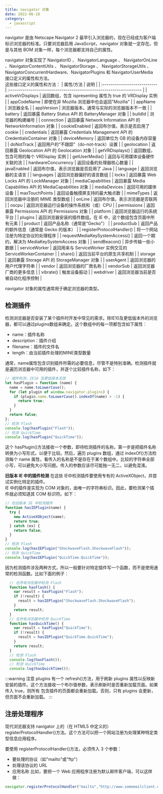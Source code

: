 ```yaml
---
title: navigator 对象
date: 2022-06-18
category:
  - javascript
---
```


navigator 是由 Netscape Navigator 2 最早引入浏览器的，现在已经成为客户端标识浏览器的标准。只要浏览器启用 JavaScript，navigator 对象就一定存在。但是与其他 BOM 对象一样，每个浏览器都支持自己的属性。

<!-- more -->

navigator 对象实现了 NavigatorID 、 NavigatorLanguage 、 NavigatorOnLine 、NavigatorContentUtils 、 NavigatorStorage 、 NavigatorStorageUtils 、 NavigatorConcurrentHardware、NavigatorPlugins 和 NavigatorUserMedia 接口定义的属性和方法。  
这些接口定义的属性和方法：
| 属性/方法                     | 说明                                                                  |
| :---------------------------- | :-------------------------------------------------------------------- |
| activeVrDisplays              | 返回数组，包含 ispresenting 属性为 true 的 VRDisplay 实例             |
| appCodeName                   | 即使在非 Mozilla 浏览器中也会返回"Mozilla"                            |
| appName                       | 浏览器全名                                                            |
| appVersion                    | 浏览器版本。通常与实际的浏览器版本不一致                              |
| battery                       | 返回暴露 Battery Status API 的 BatteryManager 对象                    |
| buildId                       | 浏览器的构建编号                                                      |
| connection                    | 返回暴露 Network Information API 的 NetworkInformation 对象           |
| cookieEnabled                 | 返回布尔值，表示是否启用了 cookie                                     |
| credentials                   | 返回暴露 Credentials Management API 的 CredentialsContainer 对象      |
| deviceMemory                  | 返回单位为 GB 的设备内存容量                                          |
| doNotTrack                    | 返回用户的“不跟踪”（do-not-track）设置                                |
| geolocation                   | 返回暴露 Geolocation API 的 Geolocation 对象                          |
| getVRDisplays()               | 返回数组，包含可用的每个 VRDisplay 实例                               |
| getUserMedia()                | 返回与可用媒体设备硬件关联的流                                        |
| hardwareConcurrency           | 返回设备的处理器核心数量                                              |
| javaEnabled                   | 返回布尔值，表示浏览器是否启用了 Java                                 |
| language                      | 返回浏览器的主语言                                                    |
| languages                     | 返回浏览器偏好的语言数组                                              |
| locks                         | 返回暴露 Web Locks API 的 LockManager 对象                            |
| mediaCapabilities             | 返回暴露 Media Capabilities API 的 MediaCapabilities 对象             |
| mediaDevices                  | 返回可用的媒体设备                                                    |
| maxTouchPoints                | 返回设备触摸屏支持的最大触点数                                        |
| mimeTypes                     | 返回浏览器中注册的 MIME 类型数组                                      |
| onLine                        | 返回布尔值，表示浏览器是否联网                                        |
| oscpu                         | 返回浏览器运行设备的操作系统和（或）CPU                               |
| permissions                   | 返回暴露 Permissions API 的 Permissions 对象                          |
| platform                      | 返回浏览器运行的系统平台                                              |
| plugins                       | 返回浏览器安装的插件数组。在 IE 中，这个数组包含页面中所有<embed>元素 |
| product                       | 返回产品名称（通常是"Gecko"）                                         |
| productSub                    | 返回产品的额外信息（通常是 Gecko 的版本）                             |
| registerProtocolHandler()     | 将一个网站注册为特定协议的处理程序                                    |
| requestMediaKeySystemAccess() | 返回一个期约，解决为 MediaKeySystemAccess 对象                        |
| sendBeacon()                  | 异步传输一些小数据                                                    |
| serviceWorker                 | 返回用来与 ServiceWorker 实例交互的 ServiceWorkerContainer            |
| share()                       | 返回当前平台的原生共享机制                                            |
| storage                       | 返回暴露 Storage API 的 StorageManager 对象                           |
| userAgent                     | 返回浏览器的用户代理字符串                                            |
| vendor                        | 返回浏览器的厂商名称                                                  |
| vendorSub                     | 返回浏览器厂商的更多信息                                              |
| vibrate()                     | 触发设备振动                                                          |
| webdriver                     | 返回浏览器当前是否被自动化程序控制                                    |


navigator 对象的属性通常用于确定浏览器的类型。

## 检测插件

检测浏览器是否安装了某个插件时开发中常见的需求。除IE10及更低版本外的浏览器，都可以通过plugins数组来确定。这个数组中的每一项都包含如下属性：
- name：插件名称
- description：插件介绍
- filename：插件的文件名
- length：由当前插件处理的MINE类型数量

通常，name属性包含识别插件所需的必要信息，尽管不是特别准确。检测插件就是遍历浏览器中可用的插件，并逐个比较插件名称，如下：
```js
// 插件检测，IE10 及更低版本无效
let hasPlugin = function (name) {
  name = name.toLowerCase();
  for (let plugin of window.navigator.plugins) {
    if (plugin.name.toLowerCase().indexOf(name) > -1) {
      return true;
    }
  }
  return false;
};
// 检测 Flash
console.log(hasPlugin("Flash"));
// 检测 QuickTime
console.log(hasPlugin("QuickTime"));
```


这个 hasPlugin()方法接收一个参数，即待检测插件的名称。第一步是把插件名称转换为小写形式，以便于比较。然后，遍历 plugins 数组，通过 indexOf()方法检测每个 name 属性，看传入的名称是不是存在于某个数组中。比较的字符串全部小写，可以避免大小写问题。传入的参数应该尽可能独一无二，以避免混淆。

**旧版本 IE 中的插件检测**
在这些 IE中检测插件要使用专有的 ActiveXObject，并尝试实例化特定的插件。  
IE 中的插件是实现为 COM 对象的，由唯一的字符串标识。因此，要检测某个插件就必须知道其 COM 标识符。如下：
```js
// 在旧版本 IE 中检测插件
function hasIEPlugin(name) {
  try {
    new ActiveXObject(name);
    return true;
  } catch (ex) {
    return false;
  }
}
// 检测 Flash
console.log(hasIEPlugin("ShockwaveFlash.ShockwaveFlash"));
// 检测 QuickTime
console.log(hasIEPlugin("QuickTime.QuickTime"));
```

因为检测插件涉及两种方式，所以一般要针对特定插件写一个函数，而不是使用通常的检测函数。比如下面的例子：
```js
  // 在所有浏览器中检测 Flash
  function hasFlash() {
    var result = hasPlugin("Flash");
    if (!result) {
      result = hasIEPlugin("ShockwaveFlash.ShockwaveFlash");
    }
    return result;
  }
  // 在所有浏览器中检测 QuickTime
  function hasQuickTime() {
    var result = hasPlugin("QuickTime");
    if (!result) {
      result = hasIEPlugin("QuickTime.QuickTime");
    }
    return result;
  }
  // 检测 Flash
  console.log(hasFlash());
  // 检测 QuickTime
  console.log(hasQuickTime());
```


:::warning 注意
plugins 有一个 refresh()方法，用于刷新 plugins 属性以反映新安装的插件。这个方法接收一个布尔值参数，表示刷新时是否重新加载页面。如果传入 true，则所有
包含插件的页面都会重新加载。否则，只有 plugins 会更新，但页面不会重新加载。
:::

## 注册处理程序

现代浏览器支持 navigator 上的（在 HTML5 中定义的）registerProtocolHandler()方法。这个方法可以把一个网站注册为处理某种特定类型信息应用程序。

要使用 registerProtocolHandler()方法，必须传入 3 个参数：
- 要处理的协议（如"mailto"或"ftp"）
- 处理该协议的 URL
- 应用名称
比如，要把一个 Web 应用程序注册为默认邮件客户端，可以这样做：
```js
navigator.registerProtocolHandler("mailto","http://www.somemailclient.com?cmd=%s","Some Mail Client");
```

